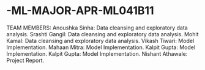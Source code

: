 # -ML-MAJOR-APR-ML041B11
 TEAM MEMBERS:
 Anoushka Sinha: Data cleansing and exploratory data analysis.
Srashti Gangil: Data cleansing and exploratory data analysis.
Mohit Kamal: Data cleansing and exploratory data analysis.
Vikash Tiwari: Model Implementation.
Mahaan Mitra: Model Implementation.
Kalpit Gupta: Model Implementation.
Kalpit Gupta: Model Implementation.
Nishant Athawale: Project Report.
